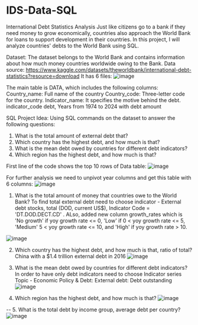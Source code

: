 # IDS-Data-SQL

International Debt Statistics Analysis
Just like citizens go to a bank if they need money to grow economically, countries also approach the World Bank for loans to support development in their countries. In this project, I will analyze countries' debts to the World Bank using SQL.

Dataset: The dataset belongs to the World Bank and contains information about how much money countries worldwide owing to the Bank. 
Data source: https://www.kaggle.com/datasets/theworldbank/international-debt-statistics?resource=download
It has 6 files: ![image](https://user-images.githubusercontent.com/126830389/225712988-445e424c-3af9-4367-b00c-110e574e5c24.png)

The main table is DATA, which includes the following columns:
Country_name: Full name of the country
Country_code: Three-letter code for the country.
Indicator_name: It specifies the motive behind the debt.
indicator_code debt,
Years from 1974 to 2024 with debt amount


SQL Project Idea: Using SQL commands on the dataset to answer the following questions:
1. What is the total amount of external debt that?
2. Which country has the highest debt, and how much is that?
3. What is the mean debt owed by countries for different debt indicators?
4. Which region has the highest debt, and how much is that?


First line of the code shows the top 10 rows of Data table:
![image](https://user-images.githubusercontent.com/126830389/225722489-0a7ae2b3-7df0-4bfd-8c76-3b850c0b21c2.png)

For further analysis we need to unpivot year columns and get this table with 6 columns:
![image](https://user-images.githubusercontent.com/126830389/225723021-4e66efce-3f18-4371-bdaf-83bcdcb9306e.png)

1. What is the total amount of money that countries owe to the World Bank?
To find total external debt need to choose indicator - External debt stocks, total (DOD, current US$), Indicator Code = 'DT.DOD.DECT.CD' . ALso, added new column growth_rates which is 'No growth' if yoy growth rate <= 0, 'Low' if 0 < yoy growth rate <= 5, 'Medium' 5 < yoy growth rate <= 10, and 'High' if yoy growth rate > 10.

![image](https://user-images.githubusercontent.com/126830389/225749180-2206917d-16d5-4d01-86bd-8f389923428d.png)


2. Which country has the highest debt, and how much is that, ratio of total?
China with a $1.4 trillion external debt in 2016
![image](https://user-images.githubusercontent.com/126830389/225741891-366a2c9f-4906-4dbc-9284-5feffebc25f4.png)

3. What is the mean debt owed by countries for different debt indicators?
In order to have only debt indicators need to choose Indicator series Topic - Economic Policy & Debt: External debt: Debt outstanding
![image](https://user-images.githubusercontent.com/126830389/225749822-97c1025e-eeec-4b95-81c0-66ba07cfbb21.png)


4. Which region has the highest debt, and how much is that?
![image](https://user-images.githubusercontent.com/126830389/225749907-e3ec916b-89c6-4e9a-8ba6-8e0a66cb72d9.png)

-- 5. What is the total debt by income group, average debt per country?
![image](https://user-images.githubusercontent.com/126830389/225751360-e683807f-6f3e-4612-a923-2f105b92f350.png)








